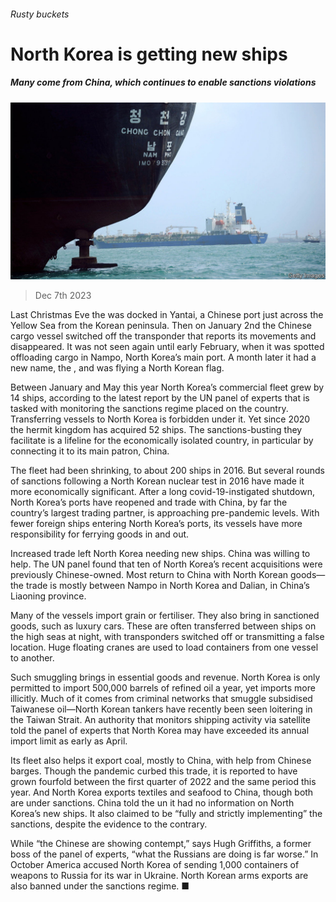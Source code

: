 ###### Rusty buckets

# North Korea is getting new ships 

##### Many come from China, which continues to enable sanctions violations 

![image](images/20231209_ASP502.jpg) 

> Dec 7th 2023 

Last Christmas Eve the  was docked in Yantai, a Chinese port just across the Yellow Sea from the Korean peninsula. Then on January 2nd the Chinese cargo vessel switched off the transponder that reports its movements and disappeared. It was not seen again until early February, when it was spotted offloading cargo in Nampo, North Korea’s main port. A month later it had a new name, the , and was flying a North Korean flag. 

Between January and May this year North Korea’s commercial fleet grew by 14 ships, according to the latest report by the UN panel of experts that is tasked with monitoring the sanctions regime placed on the country. Transferring vessels to North Korea is forbidden under it. Yet since 2020 the hermit kingdom has acquired 52 ships. The sanctions-busting they facilitate is a lifeline for the economically isolated country, in particular by connecting it to its main patron, China.

The fleet had been shrinking, to about 200 ships in 2016. But several rounds of sanctions following a North Korean nuclear test in 2016 have made it more economically significant. After a long covid-19-instigated shutdown, North Korea’s ports have reopened and trade with China, by far the country’s largest trading partner, is approaching pre-pandemic levels. With fewer foreign ships entering North Korea’s ports, its vessels have more responsibility for ferrying goods in and out.

Increased trade left North Korea needing new ships. China was willing to help. The UN panel found that ten of North Korea’s recent acquisitions were previously Chinese-owned. Most return to China with North Korean goods—the trade is mostly between Nampo in North Korea and Dalian, in China’s Liaoning province. 

Many of the vessels import grain or fertiliser. They also bring in sanctioned goods, such as luxury cars. These are often transferred between ships on the high seas at night, with transponders switched off or transmitting a false location. Huge floating cranes are used to load containers from one vessel to another. 

Such smuggling brings in essential goods and revenue. North Korea is only permitted to import 500,000 barrels of refined oil a year, yet imports more illicitly. Much of it comes from criminal networks that smuggle subsidised Taiwanese oil—North Korean tankers have recently been seen loitering in the Taiwan Strait. An authority that monitors shipping activity via satellite told the panel of experts that North Korea may have exceeded its annual import limit as early as April. 

Its fleet also helps it export coal, mostly to China, with help from Chinese barges. Though the pandemic curbed this trade, it is reported to have grown fourfold between the first quarter of 2022 and the same period this year. And North Korea exports textiles and seafood to China, though both are under sanctions. China told the un it had no information on North Korea’s new ships. It also claimed to be “fully and strictly implementing” the sanctions, despite the evidence to the contrary. 

While “the Chinese are showing contempt,” says Hugh Griffiths, a former boss of the panel of experts, “what the Russians are doing is far worse.” In October America accused North Korea of sending 1,000 containers of weapons to Russia for its war in Ukraine. North Korean arms exports are also banned under the sanctions regime. ■

